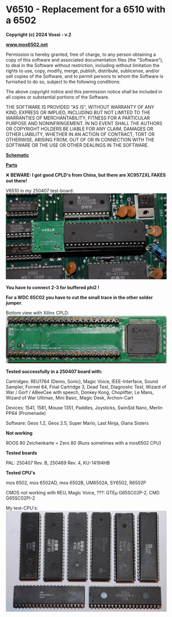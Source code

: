 # V6510 - Replacement for a 6510 with a 6502  

**Copyright (c) 2024 Vossi - v.2**

**www.mos6502.net**

Permission is hereby granted, free of charge, to any person obtaining a copy
of this software and associated documentation files (the "Software"), to deal
in the Software without restriction, including without limitation the rights
to use, copy, modify, merge, publish, distribute, sublicense, and/or sell
copies of the Software, and to permit persons to whom the Software is
furnished to do so, subject to the following conditions:

The above copyright notice and this permission notice shall be included in all
copies or substantial portions of the Software.

THE SOFTWARE IS PROVIDED "AS IS", WITHOUT WARRANTY OF ANY KIND, EXPRESS OR
IMPLIED, INCLUDING BUT NOT LIMITED TO THE WARRANTIES OF MERCHANTABILITY,
FITNESS FOR A PARTICULAR PURPOSE AND NONINFRINGEMENT. IN NO EVENT SHALL THE
AUTHORS OR COPYRIGHT HOLDERS BE LIABLE FOR ANY CLAIM, DAMAGES OR OTHER
LIABILITY, WHETHER IN AN ACTION OF CONTRACT, TORT OR OTHERWISE, ARISING FROM,
OUT OF OR IN CONNECTION WITH THE SOFTWARE OR THE USE OR OTHER DEALINGS IN THE
SOFTWARE.

**[Schematic](https://github.com/vossi1/v6510/blob/master/v6510_v2.png)**

**[Parts](https://github.com/vossi1/v6510/blob/master/parts.txt)**

:x: **BEWARE: I got good CPLD's from China, but there are XC9572XL FAKES out there!**

V6510 in my 250407 test-board:
![V6510 photo](https://github.com/vossi1/v6510/blob/master/v6510_v2_photo.jpg)

**You have to connect 2-3 for buffered phi2 !**

**For a WDC 65C02 you have to cut the small trace in the other solder jumper.**

Bottom view with Xilinx CPLD:
![V6519 bottom-photo](https://github.com/vossi1/v6510/blob/master/v6510_v2_photo2.jpg)

**Tested successfully in a 250407 board with:**

Cartridges:
REU1764 (Demo, Sonic), Magic Voice, IEEE-Interface, Sound Sampler, 
Formel 64, Final Cartridge 3, Dead Test, Diagnostic Test, 
Wizard of War / Gorf / ABeeCee with speech, 
Donkey Kong, Choplifter, Le Mans, Wizard of War Ultimax, Mini Basic, 
Magic Desk, Archon-Cart

Devices:
1541, 1581, Mouse 1351, Paddles, Joysticks, SwinSid Nano, Merlin PP64 (Promenade)

Software:
Geos 1.2, Geos 2.5, Super Mario, Last Ninja, Giana Sisters

**Not working**

ROOS 80 Zeichenkarte = Zero 80 (Runs sometimes with a mos6502 CPU)

**Tested boards**

PAL: 250407 Rev. B, 250469 Rev. 4, KU-14194HB

**Tested CPU's**

mos 6502, mos 6502AD, mos 6502B, UM6502A, SY6502, R6502P

CMOS not working with REU, Magic Voice, ???: GTEµ G65SC02P-2, CMD G65SC02PI-2

My test-CPU's:
![test-cpus](https://github.com/vossi1/v6510/blob/master/test-cpus.jpg)
